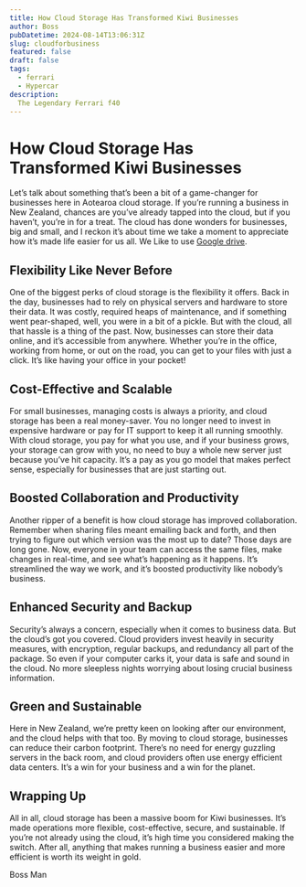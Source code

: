 ```yaml
---
title: How Cloud Storage Has Transformed Kiwi Businesses
author: Boss
pubDatetime: 2024-08-14T13:06:31Z
slug: cloudforbusiness 
featured: false
draft: false
tags:
  - ferrari
  - Hypercar
description:
  The Legendary Ferrari f40 
---
```

# How Cloud Storage Has Transformed Kiwi Businesses

Let’s talk about something that’s been a bit of a game-changer for businesses here in Aotearoa cloud storage. If you’re running a business in New Zealand, chances are you’ve already tapped into the cloud, but if you haven’t, you’re in for a treat. The cloud has done wonders for businesses, big and small, and I reckon it’s about time we take a moment to appreciate how it’s made life easier for us all.
We Like to use [Google drive](https://one.google.com/).

## Flexibility Like Never Before
One of the biggest perks of cloud storage is the flexibility it offers. Back in the day, businesses had to rely on physical servers and hardware to store their data. It was costly, required heaps of maintenance, and if something went pear-shaped, well, you were in a bit of a pickle. But with the cloud, all that hassle is a thing of the past. Now, businesses can store their data online, and it’s accessible from anywhere. Whether you’re in the office, working from home, or out on the road, you can get to your files with just a click. It’s like having your office in your pocket!

## Cost-Effective and Scalable
For small businesses, managing costs is always a priority, and cloud storage has been a real money-saver. You no longer need to invest in expensive hardware or pay for IT support to keep it all running smoothly. With cloud storage, you pay for what you use, and if your business grows, your storage can grow with you, no need to buy a whole new server just because you’ve hit capacity. It’s a pay as you go model that makes perfect sense, especially for businesses that are just starting out.

## Boosted Collaboration and Productivity
Another ripper of a benefit is how cloud storage has improved collaboration. Remember when sharing files meant emailing back and forth, and then trying to figure out which version was the most up to date? Those days are long gone. Now, everyone in your team can access the same files, make changes in real-time, and see what’s happening as it happens. It’s streamlined the way we work, and it’s boosted productivity like nobody’s business.

## Enhanced Security and Backup
Security’s always a concern, especially when it comes to business data. But the cloud’s got you covered. Cloud providers invest heavily in security measures, with encryption, regular backups, and redundancy all part of the package. So even if your computer carks it, your data is safe and sound in the cloud. No more sleepless nights worrying about losing crucial business information.

## Green and Sustainable
Here in New Zealand, we’re pretty keen on looking after our environment, and the cloud helps with that too. By moving to cloud storage, businesses can reduce their carbon footprint. There’s no need for energy guzzling servers in the back room, and cloud providers often use energy efficient data centers. It’s a win for your business and a win for the planet.

## Wrapping Up
All in all, cloud storage has been a massive boom for Kiwi businesses. It’s made operations more flexible, cost-effective, secure, and sustainable. If you’re not already using the cloud, it’s high time you considered making the switch. After all, anything that makes running a business easier and more efficient is worth its weight in gold.

Boss Man